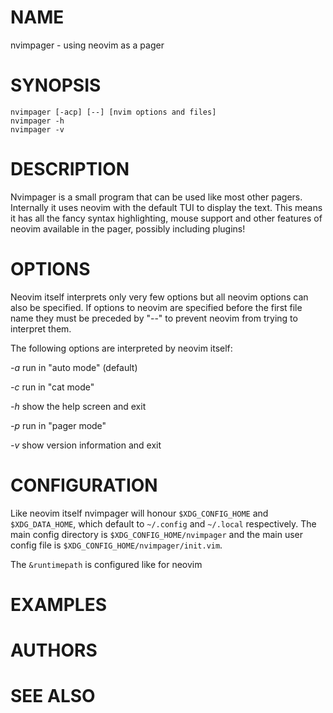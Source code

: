 # NAME

nvimpager - using neovim as a pager

# SYNOPSIS

    nvimpager [-acp] [--] [nvim options and files]
    nvimpager -h
    nvimpager -v

# DESCRIPTION

Nvimpager is a small program that can be used like most other pagers.
Internally it uses neovim with the default TUI to display the text. This means
it has all the fancy syntax highlighting, mouse support and other features of
neovim available in the pager, possibly including plugins!

# OPTIONS

Neovim itself interprets only very few options but all neovim options can also
be specified.  If options to neovim are specified before the first file name
they must be preceded by "--" to prevent neovim from trying to interpret them.

The following options are interpreted by neovim itself:

*-a* run in "auto mode" (default)

*-c* run in "cat mode"

*-h* show the help screen and exit

*-p* run in "pager mode"

*-v* show version information and exit

# CONFIGURATION

Like neovim itself nvimpager will honour `$XDG_CONFIG_HOME` and
`$XDG_DATA_HOME`, which default to `~/.config` and `~/.local` respectively.
The main config directory is `$XDG_CONFIG_HOME/nvimpager` and the main user
config file is `$XDG_CONFIG_HOME/nvimpager/init.vim`.

The `&runtimepath` is configured like for neovim

# EXAMPLES

# AUTHORS

# SEE ALSO

